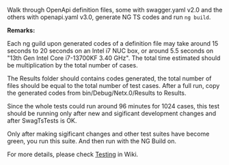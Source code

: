 Walk through OpenApi definition files, some with swagger.yaml v2.0 and the others with openapi.yaml v3.0, generate NG TS codes and run `ng build`.

**Remarks:**

Each ng guild upon generated codes of a definition file may take around 15 seconds to 20 seconds on an Intel i7 NUC box, or around 5.5 seconds on "13th Gen Intel Core i7-13700KF 3.40 GHz". The total time estimated should be multiplication by the total number of cases.

The Results folder should contains codes generated, the total number of files should be equal to the total number of test cases. After a full run, copy the generated codes from bin/Debug/Netx.0/Results to Results. 

Since the whole tests could run around 96 minutes for 1024 cases, this test should be running only after new and sigificant development changes and after SwagTsTests is OK.

Only after making sigificant changes and other test suites have become green, you run this suite. And then run with the NG Build on.

For more details, please check [Testing](https://github.com/zijianhuang/openapiclientgen/wiki/Testing) in Wiki.
